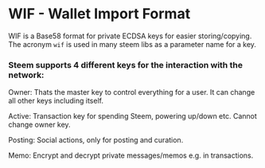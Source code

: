 # WIF - Wallet Import Format

WIF is a Base58 format for private ECDSA keys for easier storing/copying. The acronym `wif` is used in many steem libs as a parameter name for a key.

### Steem supports 4 different keys for the interaction with the network:

Owner: Thats the master key to control everything for a user. It can change all other keys including itself.

Active: Transaction key for spending Steem, powering up/down etc. Cannot change owner key.

Posting: Social actions, only for posting and curation.

Memo: Encrypt and decrypt private messages/memos e.g. in transactions.

